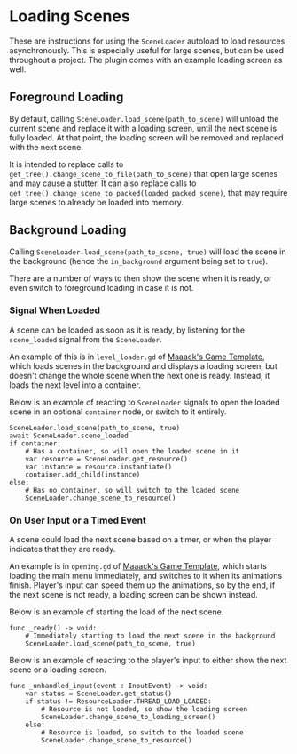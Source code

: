 # Loading Scenes

These are instructions for using the `SceneLoader` autoload to load resources asynchronously. This is especially useful for large scenes, but can be used throughout a project. The plugin comes with an example loading screen as well.

## Foreground Loading

By default, calling `SceneLoader.load_scene(path_to_scene)` will unload the current scene and replace it with a loading screen, until the next scene is fully loaded. At that point, the loading screen will be removed and replaced with the next scene.

It is intended to replace calls to `get_tree().change_scene_to_file(path_to_scene)` that open large scenes and may cause a stutter. It can also replace calls to `get_tree().change_scene_to_packed(loaded_packed_scene)`, that may require large scenes to already be loaded into memory.

## Background Loading

Calling `SceneLoader.load_scene(path_to_scene, true)` will load the scene in the background (hence the `in_background` argument being set to `true`).

There are a number of ways to then show the scene when it is ready, or even switch to foreground loading in case it is not.

### Signal When Loaded

A scene can be loaded as soon as it is ready, by listening for the `scene_loaded` signal from the `SceneLoader`.

An example of this is in `level_loader.gd` of [Maaack's Game Template](https://github.com/Maaack/Godot-Game-Template/blob/main/addons/maaacks_game_template/extras/scripts/level_loader.gd), which loads scenes in the background and displays a loading screen, but doesn't change the whole scene when the next one is ready. Instead, it loads the next level into a container.


Below is an example of reacting to `SceneLoader` signals to open the loaded scene in an optional `container` node, or switch to it entirely.

```
SceneLoader.load_scene(path_to_scene, true)
await SceneLoader.scene_loaded
if container:
    # Has a container, so will open the loaded scene in it
    var resource = SceneLoader.get_resource()
    var instance = resource.instantiate()
    container.add_child(instance)
else:
    # Has no container, so will switch to the loaded scene
    SceneLoader.change_scene_to_resource()
```

### On User Input or a Timed Event

A scene could load the next scene based on a timer, or when the player indicates that they are ready.

An example is in `opening.gd` of [Maaack's Game Template](https://github.com/Maaack/Godot-Game-Template/blob/main/addons/maaacks_game_template/base/scenes/opening/opening.gd), which starts loading the main menu immediately, and switches to it when its animations finish. Player's input can speed them up the animations, so by the end, if the next scene is not ready, a loading screen can be shown instead.

Below is an example of starting the load of the next scene.

```
func _ready() -> void:
    # Immediately starting to load the next scene in the background
	SceneLoader.load_scene(path_to_scene, true)
```

Below is an example of reacting to the player's input to either show the next scene or a loading screen.

```
func _unhandled_input(event : InputEvent) -> void:
    var status = SceneLoader.get_status()
    if status != ResourceLoader.THREAD_LOAD_LOADED:
        # Resource is not loaded, so show the loading screen
        SceneLoader.change_scene_to_loading_screen()
    else:
        # Resource is loaded, so switch to the loaded scene
        SceneLoader.change_scene_to_resource()
```
